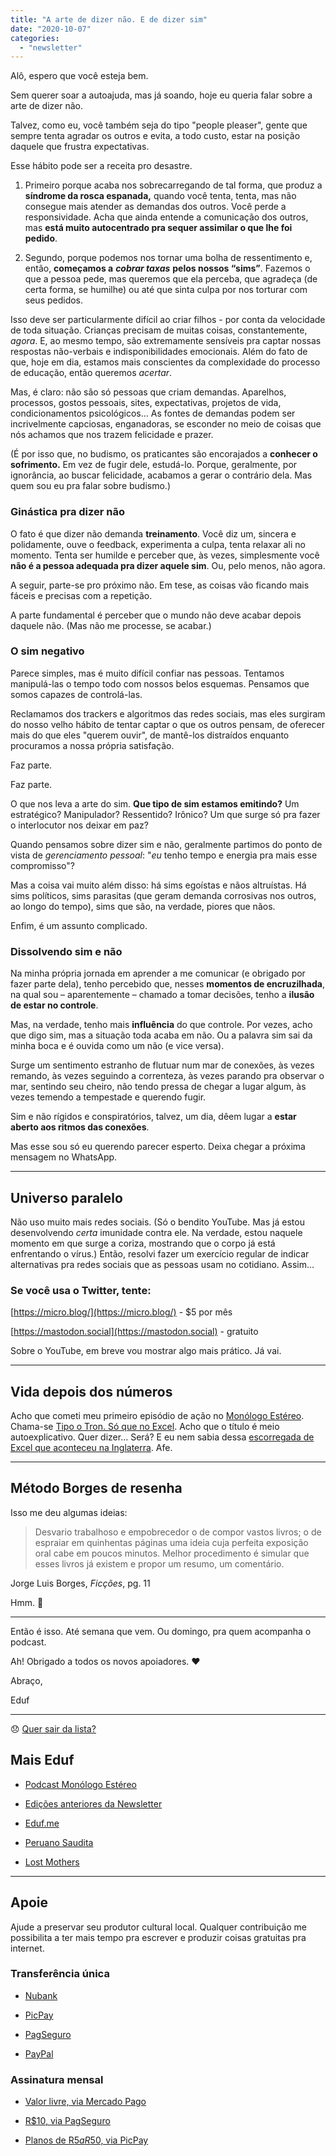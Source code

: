 ```yaml
---
title: "A arte de dizer não. E de dizer sim"
date: "2020-10-07"
categories: 
  - "newsletter"
---
```


Alô, espero que você esteja bem.

Sem querer soar a autoajuda, mas já soando, hoje eu queria falar sobre a arte de dizer não.

Talvez, como eu, você também seja do tipo "people pleaser", gente que sempre tenta agradar os outros e evita, a todo custo, estar na posição daquele que frustra expectativas.

Esse hábito pode ser a receita pro desastre.

1. Primeiro porque acaba nos sobrecarregando de tal forma, que produz a **síndrome da rosca espanada,** quando você tenta, tenta, mas não consegue mais atender as demandas dos outros. Você perde a responsividade. Acha que ainda entende a comunicação dos outros, mas **está muito autocentrado pra sequer assimilar o que lhe foi pedido**.
    
2. Segundo, porque podemos nos tornar uma bolha de ressentimento e, então, **começamos a** _**cobrar taxas**_ **pelos nossos “sims”**. Fazemos o que a pessoa pede, mas queremos que ela perceba, que agradeça (de certa forma, se humilhe) ou até que sinta culpa por nos torturar com seus pedidos.
    

Isso deve ser particularmente difícil ao criar filhos - por conta da velocidade de toda situação. Crianças precisam de muitas coisas, constantemente, _agora_. E, ao mesmo tempo, são extremamente sensíveis pra captar nossas respostas não-verbais e indisponibilidades emocionais. Além do fato de que, hoje em dia, estamos mais conscientes da complexidade do processo de educação, então queremos _acertar_.

Mas, é claro: não são só pessoas que criam demandas. Aparelhos, processos, gostos pessoais, sites, expectativas, projetos de vida, condicionamentos psicológicos… As fontes de demandas podem ser incrivelmente capciosas, enganadoras, se esconder no meio de coisas que nós achamos que nos trazem felicidade e prazer.

(É por isso que, no budismo, os praticantes são encorajados a **conhecer o sofrimento.** Em vez de fugir dele, estudá-lo. Porque, geralmente, por ignorância, ao buscar felicidade, acabamos a gerar o contrário dela. Mas quem sou eu pra falar sobre budismo.)

### Ginástica pra dizer não

O fato é que dizer não demanda **treinamento**. Você diz um, sincera e polidamente, ouve o feedback, experimenta a culpa, tenta relaxar ali no momento. Tenta ser humilde e perceber que, às vezes, simplesmente você **não é a pessoa adequada pra dizer aquele sim**. Ou, pelo menos, não agora.

A seguir, parte-se pro próximo não. Em tese, as coisas vão ficando mais fáceis e precisas com a repetição.

A parte fundamental é perceber que o mundo não deve acabar depois daquele não. (Mas não me processe, se acabar.)

### O sim negativo

Parece simples, mas é muito difícil confiar nas pessoas. Tentamos manipulá-las o tempo todo com nossos belos esquemas. Pensamos que somos capazes de controlá-las.

Reclamamos dos trackers e algoritmos das redes sociais, mas eles surgiram do nosso velho hábito de tentar captar o que os outros pensam, de oferecer mais do que eles "querem ouvir", de mantê-los distraídos enquanto procuramos a nossa própria satisfação.

Faz parte.

Faz parte.

O que nos leva a arte do sim. **Que tipo de sim estamos emitindo?** Um estratégico? Manipulador? Ressentido? Irônico? Um que surge só pra fazer o interlocutor nos deixar em paz?

Quando pensamos sobre dizer sim e não, geralmente partimos do ponto de vista de _gerenciamento pessoal_: "_eu_ tenho tempo e energia pra mais esse compromisso"?

Mas a coisa vai muito além disso: há sims egoístas e nãos altruístas. Há sims políticos, sims parasitas (que geram demanda corrosivas nos outros, ao longo do tempo), sims que são, na verdade, piores que nãos.

Enfim, é um assunto complicado.

### Dissolvendo sim e não

Na minha própria jornada em aprender a me comunicar (e obrigado por fazer parte dela), tenho percebido que, nesses **momentos de encruzilhada**, na qual sou – aparentemente – chamado a tomar decisões, tenho a **ilusão de estar no controle**.

Mas, na verdade, tenho mais **influência** do que controle. Por vezes, acho que digo sim, mas a situação toda acaba em não. Ou a palavra sim sai da minha boca e é ouvida como um não (e vice versa).

Surge um sentimento estranho de flutuar num mar de conexões, às vezes remando, às vezes seguindo a correnteza, às vezes parando pra observar o mar, sentindo seu cheiro, não tendo pressa de chegar a lugar algum, às vezes temendo a tempestade e querendo fugir.

Sim e não rígidos e conspiratórios, talvez, um dia, dêem lugar a **estar aberto aos ritmos das conexões**.

Mas esse sou só eu querendo parecer esperto. Deixa chegar a próxima mensagem no WhatsApp.

* * *

## Universo paralelo

Não uso muito mais redes sociais. (Só o bendito YouTube. Mas já estou desenvolvendo _certa_ imunidade contra ele. Na verdade, estou naquele momento em que surge a coriza, mostrando que o corpo já está enfrentando o vírus.) Então, resolvi fazer um exercício regular de indicar alternativas pra redes sociais que as pessoas usam no cotidiano. Assim…

### Se você usa o Twitter, tente:

[https://micro.blog/](https://micro.blog/) - $5 por mês

[https://mastodon.social](https://mastodon.social) - gratuito

Sobre o YouTube, em breve vou mostrar algo mais prático. Já vai.

* * *

## Vida depois dos números

Acho que cometi meu primeiro episódio de ação no [Monólogo Estéreo](https://anchor.fm/monoestereo). Chama-se [Tipo o Tron. Só que no Excel](https://eduf.me/tipo-o-tron-so-que-no-excel/). Acho que o título é meio autoexplicativo. Quer dizer… Será? E eu nem sabia dessa [escorregada de Excel que aconteceu na Inglaterra](https://anchor.fm/monoestereo). Afe.

* * *

## Método Borges de resenha

Isso me deu algumas ideias:

> Desvario trabalhoso e empobrecedor o de compor vastos livros; o de espraiar em quinhentas páginas uma ideia cuja perfeita exposição oral cabe em poucos minutos. Melhor procedimento é simular que esses livros já existem e propor um resumo, um comentário.

Jorge Luis Borges, _Ficções_, pg. 11

Hmm. 🤔

* * *

Então é isso. Até semana que vem. Ou domingo, pra quem acompanha o podcast.

Ah! Obrigado a todos os novos apoiadores. ❤️

Abraço,

Eduf

* * *

😞 [Quer sair da lista?](https://email.mg2.substack.com/c/eJxVkVuPqjAUhX8NvB3SlovwwIOjB4fJUTMTx9sLKe0Gq9AyUET89VP16SRNuru6d1ezPkY1lKod40Z12u47aDPBY4xcP0QBsnnscRz6oS26rGgBaiqqWLc92E2fV4JRLZR8TIRBEE3sUzxByHcL5HrYB5ZPgEaFP8l5SBHOTYuZMz4Z7bkAySCGK7SjkmBX8UnrprPcqUUSs4D3hdP1eacpuzhM1Uaj7OFmCi46mleQPb9juUmjOKOdtty5RQKtLiBNCeMHZmQ77kl1Sc_qtpwv8Xo-JcvZINgiuvMkao6zNFhvprfVprz9m300h_2nWJ__4vWmRKvNN17eL11aV3c2pkEq3_BBIG91PvirMe1SuTJno9dfDSOJyBfb4rjDJ7obRPHp_NTvDDMpvHnyg7zFn2sQ7d9C73r93nlHOvsazu42Re_lkChbxAQRhEISYJ_4buRgB_f5QKnXEKEsD9Ul-S8Mu41NQLTlqoBWUsnhZrrKRxzPawMnM3vdS6HHDOQjLf7ipl-knxj02EAsYegq0Bral2hgRgj7IbaNI1fmTfkwK34BCOS7Zw)

## **Mais Eduf**

- [Podcast Monólogo Estéreo](https://anchor.fm/monoestereo)
    
- [Edições anteriores da Newsletter](https://eduf.substack.com/)
    
- [Eduf.me](https://eduf.me/)
    
- [Peruano Saudita](https://soundcloud.com/eduf/sets/peruano-saudita-hom-nimo)
    
- [Lost Mothers](https://soundcloud.com/eduf/sets/lost-mothers)
    

* * *

## **Apoie**

Ajude a preservar seu produtor cultural local. Qualquer contribuição me possibilita a ter mais tempo pra escrever e produzir coisas gratuitas pra internet.

### **Transferência única**

- [Nubank](https://nubank.com.br/pagar/1ezff9/Zqnh6gcXu8)
    
- [PicPay](https://picpay.me/eduardo.fernandes.silva29)
    
- [PagSeguro](https://pag.ae/7WpAsQ2sR)
    
- [PayPal](https://www.paypal.com/cgi-bin/webscr?cmd=_s-xclick&hosted_button_id=V754DZ6ZKC4PU&source=url)
    

### **Assinatura mensal**

- [Valor livre, via Mercado Pago](http://mpago.la/1RSa3aa)
    
- [R$10, via PagSeguro](http://pag.ae/7WpCa_xxS)
    
- [Planos de R$5 a R$50, via PicPay](https://picpay.me/edufeduf)
